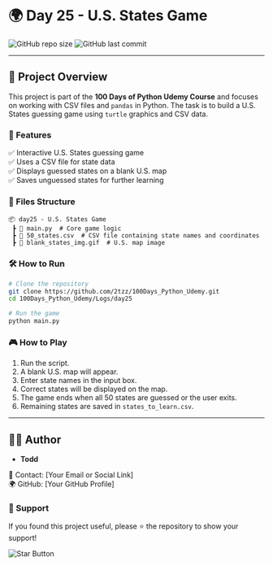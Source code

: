 # 🌍 Day 25 - U.S. States Game

![GitHub repo size](https://img.shields.io/github/repo-size/2tzz/100Days_Python_Udemy)
![GitHub last commit](https://img.shields.io/github/last-commit/2tzz/100Days_Python_Udemy)

---

## 📌 Project Overview
This project is part of the **100 Days of Python Udemy Course** and focuses on working with CSV files and `pandas` in Python. The task is to build a U.S. States guessing game using `turtle` graphics and CSV data.

### 🚀 Features
✅ Interactive U.S. States guessing game  
✅ Uses a CSV file for state data  
✅ Displays guessed states on a blank U.S. map  
✅ Saves unguessed states for further learning  

### 📂 Files Structure
```
📦 day25 - U.S. States Game
 ┣ 📜 main.py  # Core game logic
 ┣ 📜 50_states.csv  # CSV file containing state names and coordinates
 ┣ 📜 blank_states_img.gif  # U.S. map image
```

### 🛠️ How to Run
```bash
# Clone the repository
git clone https://github.com/2tzz/100Days_Python_Udemy.git
cd 100Days_Python_Udemy/Logs/day25

# Run the game
python main.py
```

### 🎮 How to Play
1. Run the script.
2. A blank U.S. map will appear.
3. Enter state names in the input box.
4. Correct states will be displayed on the map.
5. The game ends when all 50 states are guessed or the user exits.
6. Remaining states are saved in `states_to_learn.csv`.

---

## 👨‍💻 Author
- **Todd**

📧 Contact: [Your Email or Social Link]  
🌍 GitHub: [Your GitHub Profile]

### 🌟 Support
If you found this project useful, please ⭐ the repository to show your support!

![Star Button](https://img.shields.io/github/stars/2tzz/100Days_Python_Udemy?style=social)

